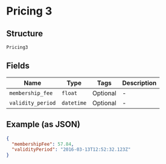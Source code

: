 
# Pricing 3

## Structure

`Pricing3`

## Fields

| Name | Type | Tags | Description |
|  --- | --- | --- | --- |
| `membership_fee` | `float` | Optional | - |
| `validity_period` | `datetime` | Optional | - |

## Example (as JSON)

```json
{
  "membershipFee": 57.84,
  "validityPeriod": "2016-03-13T12:52:32.123Z"
}
```


